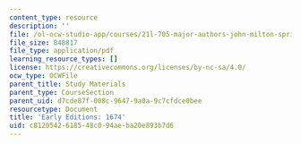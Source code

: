 ```yaml
---
content_type: resource
description: ''
file: /ol-ocw-studio-app/courses/21l-705-major-authors-john-milton-spring-2008/c8120542618548c094aeba20e893b7d6_MIT21L_705S08_1674.pdf
file_size: 848817
file_type: application/pdf
learning_resource_types: []
license: https://creativecommons.org/licenses/by-nc-sa/4.0/
ocw_type: OCWFile
parent_title: Study Materials
parent_type: CourseSection
parent_uid: d7cde87f-008c-9647-9a0a-9c7cfdce0bee
resourcetype: Document
title: 'Early Editions: 1674'
uid: c8120542-6185-48c0-94ae-ba20e893b7d6
---
```

